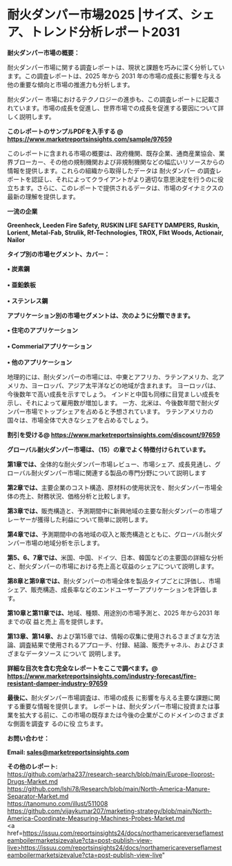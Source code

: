 # 耐火ダンパー市場2025 |サイズ、シェア、トレンド分析レポート2031

<strong><b>耐火ダンパー市場の概要：</b></strong>

耐火ダンパー市場に関する調査レポートは、現状と課題を巧みに深く分析しています。この調査レポートは、2025 年から 2031 年の市場の成長に影響を与える他の重要な傾向と市場の推進力も分析します。

耐火ダンパー 市場におけるテクノロジーの進歩も、この調査レポートに記載されています。市場の成長を促進し、世界市場での成長を促進する要因について詳しく説明します。

<strong>このレポートのサンプルPDFを入手する @ <a href=https://www.marketreportsinsights.com/sample/97659>https://www.marketreportsinsights.com/sample/97659</a></strong>

このレポートに含まれる市場の概要は、政府機関、既存企業、通商産業協会、業界ブローカー、その他の規制機関および非規制機関などの幅広いリソースからの情報を提供します。これらの組織から取得したデータは 耐火ダンパー の調査レポートを認証し、それによってクライアントがより適切な意思決定を行うのに役立ちます。さらに、このレポートで提供されるデータは、市場のダイナミクスの最新の理解を提供します。

<strong>一流の企業</strong>

<strong><b>Greenheck, Leeden Fire Safety, RUSKIN LIFE SAFETY DAMPERS, Ruskin, Lorient, Metal-Fab, Strulik, Rf-Technologies, TROX, Flkt Woods, Actionair, Nailor</b></strong>

<strong><b>タイプ別の市場セグメント、カバー：</b></strong>

<strong>• 炭素鋼<br><br>• 亜鉛鉄板<br><br>• ステンレス鋼</strong>

<strong><b>アプリケーション別の市場セグメントは、次のように分類できます。</b></strong>

<strong>• 住宅のアプリケーション<br><br>•  Commerialアプリケーション<br><br>• 他のアプリケーション</strong>

 地理的には、耐火ダンパーの市場には、中東とアフリカ、ラテンアメリカ、北アメリカ、ヨーロッパ、アジア太平洋などの地域が含まれます。 ヨーロッパは、今後数年で高い成長を示すでしょう。 インドと中国も同様に目覚ましい成長を示し、それによって雇用数が増加します。 一方、北米は、今後数年間で耐火ダンパー市場でトップシェアを占めると予想されています。 ラテンアメリカの国々は、市場全体で大きなシェアを占めるでしょう。

<strong>割引を受ける@ <a href=https://www.marketreportsinsights.com/discount/97659>https://www.marketreportsinsights.com/discount/97659</a></strong>

<strong><b>グローバル耐火ダンパー市場は、（15）の章でよく特徴付けられています。</b></strong>

<strong><b>第</b></strong><strong><b>1章では、</b></strong>全体的な耐火ダンパー市場レビュー、市場シェア、成長見通し、グローバル耐火ダンパー市場に関連する製品の専門分野について説明します

<strong><b>第2章では、</b></strong>主要企業のコスト構造、原材料の使用状況を、耐火ダンパー市場全体の売上、財務状況、価格分析と比較します。

<strong><b>第3章では、</b></strong>販売構造と、予測期間中に新興地域の主要な耐火ダンパーの市場プレーヤーが獲得した利益について簡単に説明します。

<strong><b>第4章では、</b></strong>予測期間中の各地域の収入と販売構造とともに、グローバル耐火ダンパー市場の地域分析を示します。

<strong><b>第5、6、7章では、</b></strong>米国、中国、ドイツ、日本、韓国などの主要国の詳細な分析と、耐火ダンパーの市場における売上高と収益のシェアについて説明します。

<strong><b>第8章と第9章では、</b></strong>耐火ダンパーの市場全体を製品タイプごとに評価し、市場シェア、販売構造、成長率などのエンドユーザーアプリケーションを評価します。

<strong><b>第10章と第11章では、</b></strong>地域、種類、用途別の市場予測と、2025 年から2031 年までの収 益と売上 高を提供します。

<strong><b>第13章、第14章、</b></strong>および第15章では、情報の収集に使用されるさまざまな方法論、調査結果で使用されるアプローチ、付録、結論、販売チャネル、およびさまざまなデータソース について 説明します。

<strong>詳細な目次を含む完全なレポートをここで調べます。@ <a href=https://www.marketreportsinsights.com/industry-forecast/fire-resistant-damper-industry-97659>https://www.marketreportsinsights.com/industry-forecast/fire-resistant-damper-industry-97659</a></strong>

<strong><b>最後に、</b></strong>耐火ダンパー市場調査は、市場の成長 に影響を</a>与える主要な課題に関する重要な情報を提供します。 レポートは、耐火ダンパー市場に投資または事業を拡大する前に、この市場の既存または今後の企業がこのドメインのさまざまな側面を調査す るのに役 立ちます。

<strong><b>お問い合わせ：</b></strong>

<strong>Email: </strong><a href=mailto:sales@marketreportsinsights.com><strong>sales@marketreportsinsights.com</strong></a>

<strong>その他のレポート:</strong>
<br>
<a href=https://github.com/arha237/research-search/blob/main/Europe-Iloprost-Drugs-Market.md>https://github.com/arha237/research-search/blob/main/Europe-Iloprost-Drugs-Market.md</a>
<br>
<a href=https://github.com/Ishi78/Research/blob/main/North-America-Manure-Separator-Market.md>https://github.com/Ishi78/Research/blob/main/North-America-Manure-Separator-Market.md</a>
<br>
<a href=https://tanomuno.com/illust/511008>https://tanomuno.com/illust/511008</a>
<br>
<a href=https://github.com/vijaykumar207/marketing-strategy/blob/main/North-America-Coordinate-Measuring-Machines-Probes-Market.md>https://github.com/vijaykumar207/marketing-strategy/blob/main/North-America-Coordinate-Measuring-Machines-Probes-Market.md</a>
<br>
<a href=https://issuu.com/reportsinsights24/docs/northamericareverseflamesteamboilermarketsizevalue?cta=post-publish-view-live>https://issuu.com/reportsinsights24/docs/northamericareverseflamesteamboilermarketsizevalue?cta=post-publish-view-live</a>"
